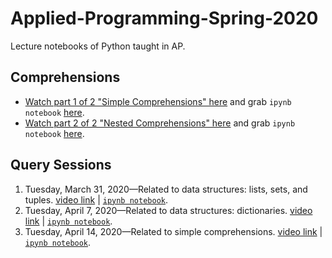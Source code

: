 # Applied-Programming-Spring-2020
Lecture notebooks of Python taught in AP.



## Comprehensions
- [Watch part 1 of 2 "Simple Comprehensions" here](https://youtu.be/styO04BaVnM) and grab `ipynb notebook` [here](https://github.com/MuhammadYaseenKhan/Applied-Programming-Spring-2020/blob/master/Comprehension-1of2.ipynb).
- [Watch part 2 of 2 "Nested Comprehensions" here](https://youtu.be/_FhzEd7thsc) and grab `ipynb notebook` [here](https://github.com/MuhammadYaseenKhan/Applied-Programming-Spring-2020/blob/master/Comprehension-2of2.ipynb).



## Query Sessions
 1. Tuesday, March 31, 2020—Related to data structures: lists, sets, and tuples. [video link](https://www.youtube.com/watch?v=ZSk63Wjm8UE) | [`ipynb notebook`](https://github.com/MuhammadYaseenKhan/Applied-Programming-Spring-2020/blob/master/Query-Session-1.ipynb).
 2. Tuesday, April 7, 2020—Related to data structures: dictionaries. [video link](https://www.youtube.com/watch?v=WMp2OHHo2wY) | [`ipynb notebook`](https://github.com/MuhammadYaseenKhan/Applied-Programming-Spring-2020/blob/master/Query-Session-2.ipynb).
 3. Tuesday, April 14, 2020—Related to simple comprehensions. [video link](https://youtu.be/tEh6_b5cjuk) | [`ipynb notebook`](https://github.com/MuhammadYaseenKhan/Applied-Programming-Spring-2020/blob/master/Query-Session-3.ipynb).
